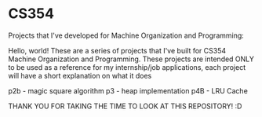 # CS354
Projects that I've developed for Machine Organization and Programming:

Hello, world!
These are a series of projects that I've built for CS354 Machine Organization and Programming. 
These projects are intended ONLY to be used as a reference for my internship/job applications, 
each project will have a short explanation on what it does 

p2b - magic square algorithm
p3  - heap implementation
p4B - LRU Cache 

THANK YOU FOR TAKING THE TIME TO LOOK AT THIS REPOSITORY! :D 
